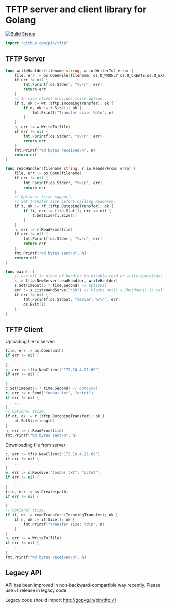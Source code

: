 TFTP server and client library for Golang
=========================================

[![Build Status](https://travis-ci.org/pin/tftp.svg?branch=master)](https://travis-ci.org/pin/tftp)

``` go
import "github.com/pin/tftp"
```

TFTP Server
-----------

```go
func writeHanlder(filename string, w io.WriterTo) error {
	file, err := os.OpenFile(filename, os.O_WRONLY|os.O_CREATE|os.O_EXCL, 0644)
	if err != nil {
		fmt.Fprintf(os.Stderr, "%v\n", err)
		return err
	}
	// In case client provides tsize option.
	if t, ok := wt.(tftp.IncomingTransfer); ok {
		if n, ok := t.Size(); ok {
			fmt.Printf("Transfer size: %d\n", n)
		}
	}
	n, err := w.WriteTo(file)
	if err != nil {
		fmt.Fprintf(os.Stderr, "%v\n", err)
		return err
	}
	fmt.Printf("%d bytes received\n", n)
	return nil
}

func readHandler(filename string, r io.ReaderFrom) error {
	file, err := os.Open(filename)
	if err != nil {
		fmt.Fprintf(os.Stderr, "%v\n", err)
		return err
	}
	// Optional tsize support.
	// Set transfer size before calling ReadFrom.
	if t, ok := rf.(tftp.OutgoingTransfer); ok {
		if fi, err := file.Stat(); err == nil {
			t.SetSize(fi.Size())
		}
	}
	n, err := r.ReadFrom(file)
	if err != nil {
		fmt.Fprintf(os.Stderr, "%v\n", err)
		return err
	}
	fmt.Printf("%d bytes sent\n", n)
	return nil
}

func main() {
	// use nil in place of handler to disable read or write operations
	s := tftp.NewServer(readHandler, writeHanlder)
	s.SetTimeout(5 * time.Second) // optional
	err := s.ListenAndServe(":69") // blocks until s.Shutdown() is called
	if err != nil {
		fmt.Fprintf(os.Stdout, "server: %v\n", err)
		os.Exit(1)
	}
}
```

TFTP Client
-----------
Uploading file to server:

```go
file, err := os.Open(path)
if err != nil {
	...
}
c, err := tftp.NewClient("172.16.4.21:69")
if err != nil {
	...
}
c.SetTimeout(5 * time.Second) // optional
r, err := c.Send("foobar.txt", "octet")
if err != nil {
	...
}
// Optional tsize.
if ot, ok := r.(tftp.OutgoingTransfer); ok {
	ot.SetSize(length)
}
n, err := r.ReadFrom(file)
fmt.Printf("%d bytes sent\n", n)
```

Downloading file from server:

```go
c, err := tftp.NewClient("172.16.4.21:69")
if err != nil {
	...
}
w, err := c.Receive("foobar.txt", "octet")
if err != nil {
	...
}
file, err := os.Create(path)
if err != nil {
	...
}
// Optional tsize.
if it, ok := readTransfer.(IncomingTransfer); ok {
	if n, ok := it.Size(); ok {
		fmt.Printf("Transfer size: %d\n", n)
	}
}
n, err := w.WriteTo(file)
if err != nil {
	...
}
fmt.Printf("%d bytes received\n", n)
```

Legacy API
----------
API has been improved in non-backward-compartible way recently.
Please use `v1` release in legacy code.

Legacy code should import http://gopkg.in/pin/tftp.v1
